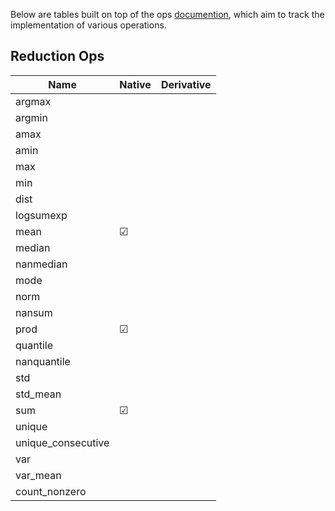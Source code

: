 Below are tables built on top of the ops [documention](https://pytorch.org/docs/master/torch.html), which aim to track the implementation of various operations.

## Reduction Ops

| Name | Native | Derivative |
| ---- | ------ | ---------- |
| argmax |||
| argmin |||
| amax |||
| amin |||
| max |||
| min |||
| dist |||
| logsumexp |||
| mean |&#9745;||
| median |||
| nanmedian |||
| mode |||
| norm |||
| nansum |||
| prod |&#9745;||
| quantile |||
| nanquantile |||
| std |||
| std_mean |||
| sum |&#9745;||
| unique |||
| unique_consecutive |||
| var |||
| var_mean |||
| count_nonzero |||
